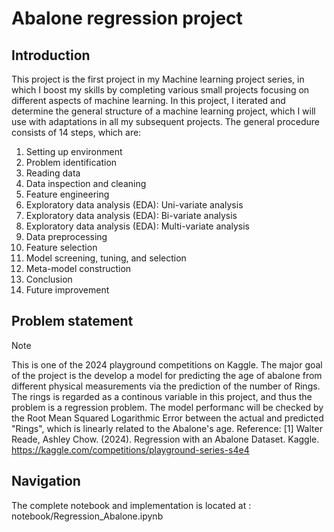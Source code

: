# Abalone regression project

## Introduction 
This project is the first project in my Machine learning project series, in which I boost my skills by completing various small projects focusing on different aspects of machine learning. In this project, I iterated and determine the general structure of a machine learning project, which I will use with adaptations in all my subsequent projects. The general procedure consists of 14 steps, which are: 
1. Setting up environment
2. Problem identification
3. Reading data
4. Data inspection and cleaning
5. Feature engineering
6. Exploratory data analysis (EDA): Uni-variate analysis 
7. Exploratory data analysis (EDA): Bi-variate analysis
8. Exploratory data analysis (EDA): Multi-variate analysis
9. Data preprocessing
10. Feature selection
11. Model screening, tuning, and selection
12. Meta-model construction
13. Conclusion
14. Future improvement

## Problem statement 
> [!NOTE]
> This is one of the 2024 playground competitions on Kaggle. The major goal of the project is the develop a model for predicting the age of abalone from different physical measurements via the prediction of the number of Rings. The rings is regarded as a continous variable in this project, and thus the problem is a regression problem.
> The model performanc will be checked by the Root Mean Squared Logarithmic Error between the actual and predicted "Rings", which is linearly related to the Abalone's age.
> Reference:
[1] Walter Reade, Ashley Chow. (2024). Regression with an Abalone Dataset. Kaggle. https://kaggle.com/competitions/playground-series-s4e4

## Navigation 
The complete notebook and implementation is located at : notebook/Regression_Abalone.ipynb
